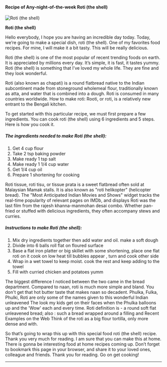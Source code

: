             

#### Recipe of Any-night-of-the-week Roti (the shell)

![Roti (the shell)](https://img-global.cpcdn.com/recipes/6282563144384512/751x532cq70/roti-the-shell-recipe-main-photo.jpg)

**Roti (the shell)**

Hello everybody, I hope you are having an incredible day today. Today, we’re going to make a special dish, roti (the shell). One of my favorites food recipes. For mine, I will make it a bit tasty. This will be really delicious.

Roti (the shell) is one of the most popular of recent trending foods on earth. It is appreciated by millions every day. It’s simple, it is fast, it tastes yummy. Roti (the shell) is something that I’ve loved my whole life. They are fine and they look wonderful.

Roti (also known as chapati) is a round flatbread native to the Indian subcontinent made from stoneground wholemeal flour, traditionally known as atta, and water that is combined into a dough. Roti is consumed in many countries worldwide. How to make roti: Rooti, or roti, is a relatively new entrant to the Bengali kitchen.

To get started with this particular recipe, we must first prepare a few ingredients. You can cook roti (the shell) using 6 ingredients and 5 steps. Here is how you cook it.

##### The ingredients needed to make Roti (the shell):

1.  Get 4 cup flour
2.  Take 2 tsp baking powder
3.  Make ready 1 tsp salt
4.  Make ready 1 1/4 cup water
5.  Get 1/4 cup oil
6.  Prepare 1 shortening for cooking

Roti tissue, roti tisu, or tissue prata is a sweet flatbread often sold at Malaysian Mamak stalls. It is also known as "roti helikopter" (helicopter bread). The "Most Anticipated Indian Movies and Shows" widget tracks the real-time popularity of relevant pages on IMDb, and displays Roti was the last film from the rajesh khanna-manmohan desai combo. Whether pan-fried or stuffed with delicious ingredients, they often accompany stews and curries.

##### Instructions to make Roti (the shell):

1.  Mix dry ingredients together then add water and oil. make a soft dough
2.  Divide into 6 balls roll flat on floured surface
3.  Base a flat iron platter or big skillet with some shortening, place one flat roti on it cook on low heat till bubbles appear , turn and cook other side
4.  Wrap in a wet towel to keep moist. cook the rest and keep adding to the towel
5.  Fill with curried chicken and potatoes yumm

The biggest difference I noticed between the two came in the bread department. Compared to naan, roti is much more simple and bland. You don't get that hot butter taste that makes naan so decadent. Phulka, Fulka, Phulki, Roti are only some of the names given to this wonderful Indian unleavened The look my kids get on their faces when the Phulka balloons up and the 'Wow' each and every time. Roti definition is - a round soft flat unleavened bread; also : such a bread wrapped around a filling and Recent Examples on the Web Think of the roti as a big flour tortilla, only more dense and with.

So that’s going to wrap this up with this special food roti (the shell) recipe. Thank you very much for reading. I am sure that you can make this at home. There is gonna be interesting food at home recipes coming up. Don’t forget to bookmark this page in your browser, and share it to your loved ones, colleague and friends. Thank you for reading. Go on get cooking!

* * *